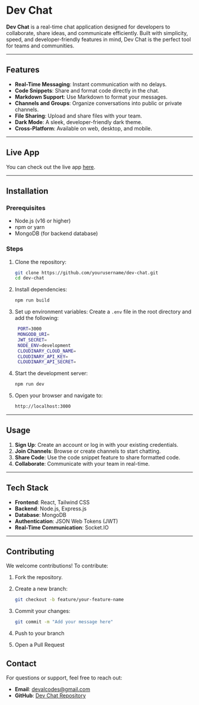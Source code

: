 # Dev Chat

**Dev Chat** is a real-time chat application designed for developers to collaborate, share ideas, and communicate efficiently. Built with simplicity, speed, and developer-friendly features in mind, Dev Chat is the perfect tool for teams and communities.

---

## Features

- **Real-Time Messaging**: Instant communication with no delays.
- **Code Snippets**: Share and format code directly in the chat.
- **Markdown Support**: Use Markdown to format your messages.
- **Channels and Groups**: Organize conversations into public or private channels.
- **File Sharing**: Upload and share files with your team.
- **Dark Mode**: A sleek, developer-friendly dark theme.
- **Cross-Platform**: Available on web, desktop, and mobile.

---

## Live App
You can check out the live app [here](https://dev-chat-rox8.onrender.com).
****

## Installation

### Prerequisites

- Node.js (v16 or higher)
- npm or yarn
- MongoDB (for backend database)

### Steps

1. Clone the repository:
   ```bash
   git clone https://github.com/yourusername/dev-chat.git
   cd dev-chat

2. Install dependencies:
      ```bash
   npm run build

3. Set up environment variables:
   Create a `.env` file in the root directory and add the following:
   ```bash
    PORT=3000
    MONGODB_URI=
    JWT_SECRET=
    NODE_ENV=development
    CLOUDINARY_CLOUD_NAME=
    CLOUDINARY_API_KEY=
    CLOUDINARY_API_SECRET=

5. Start the development server:
   ```bash
   npm run dev

6. Open your browser and navigate to:
   ```bash
   http://localhost:3000

---

## Usage

1. **Sign Up**: Create an account or log in with your existing credentials.
2. **Join Channels**: Browse or create channels to start chatting.
3. **Share Code**: Use the code snippet feature to share formatted code.
4. **Collaborate**: Communicate with your team in real-time.

---

## Tech Stack

- **Frontend**: React, Tailwind CSS
- **Backend**: Node.js, Express.js
- **Database**: MongoDB
- **Authentication**: JSON Web Tokens (JWT)
- **Real-Time Communication**: Socket.IO

---

## Contributing

We welcome contributions! To contribute:

1. Fork the repository.
2. Create a new branch:
   ```bash
   git checkout -b feature/your-feature-name

3. Commit your changes:
   ```bash
   git commit -m "Add your message here"

4. Push to your branch
   
5. Open a Pull Request

## Contact

For questions or support, feel free to reach out:

- **Email**: devalcodes@gmail.com
- **GitHub**: [Dev Chat Repository](https://github.com/devalcodes/dev-chat)
